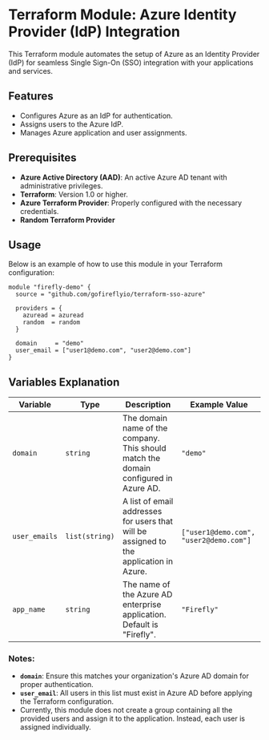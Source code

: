 # Terraform Module: Azure Identity Provider (IdP) Integration

This Terraform module automates the setup of Azure as an Identity Provider (IdP) for seamless Single Sign-On (SSO) integration with your applications and services.

## Features

- Configures Azure as an IdP for authentication.
- Assigns users to the Azure IdP.
- Manages Azure application and user assignments.

## Prerequisites

- **Azure Active Directory (AAD)**: An active Azure AD tenant with administrative privileges.
- **Terraform**: Version 1.0 or higher.
- **Azure Terraform Provider**: Properly configured with the necessary credentials.
- **Random Terraform Provider**

## Usage

Below is an example of how to use this module in your Terraform configuration:

```hcl
module "firefly-demo" {
  source = "github.com/gofireflyio/terraform-sso-azure"

  providers = {
    azuread = azuread
    random  = random
  }

  domain     = "demo"
  user_email = ["user1@demo.com", "user2@demo.com"]
}
```
## Variables Explanation

| Variable     | Type          | Description                                                                                       | Example Value                     |
|--------------|---------------|---------------------------------------------------------------------------------------------------|-----------------------------------|
| `domain`     | `string`       | The domain name of the company. This should match the domain configured in Azure AD.            | `"demo"`                          |
| `user_emails`| `list(string)` | A list of email addresses for users that will be assigned to the application in Azure.           | `["user1@demo.com", "user2@demo.com"]` |
| `app_name`   | `string`       | The name of the Azure AD enterprise application. Default is "Firefly".                           | `"Firefly"`                       |

### Notes:
- **`domain`**: Ensure this matches your organization's Azure AD domain for proper authentication.
- **`user_email`**: All users in this list must exist in Azure AD before applying the Terraform configuration.
- Currently, this module does not create a group containing all the provided users and assign it to the application. Instead, each user is assigned individually.
